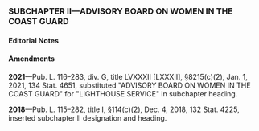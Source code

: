### SUBCHAPTER II—ADVISORY BOARD ON WOMEN IN THE COAST GUARD ###

#### **Editorial Notes** ####

#### Amendments ####

**2021**—Pub. L. 116–283, div. G, title LVXXXII [LXXXII], §8215(c)(2), Jan. 1, 2021, 134 Stat. 4651, substituted "ADVISORY BOARD ON WOMEN IN THE COAST GUARD" for "LIGHTHOUSE SERVICE" in subchapter heading.

**2018**—Pub. L. 115–282, title I, §114(c)(2), Dec. 4, 2018, 132 Stat. 4225, inserted subchapter II designation and heading.